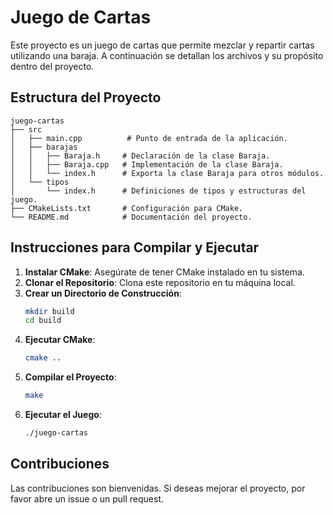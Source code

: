 # Juego de Cartas

Este proyecto es un juego de cartas que permite mezclar y repartir cartas utilizando una baraja. A continuación se detallan los archivos y su propósito dentro del proyecto.

## Estructura del Proyecto

```
juego-cartas
├── src
│   ├── main.cpp          # Punto de entrada de la aplicación.
│   ├── barajas
│   │   ├── Baraja.h     # Declaración de la clase Baraja.
│   │   ├── Baraja.cpp   # Implementación de la clase Baraja.
│   │   └── index.h      # Exporta la clase Baraja para otros módulos.
│   └── tipos
│       └── index.h      # Definiciones de tipos y estructuras del juego.
├── CMakeLists.txt       # Configuración para CMake.
└── README.md            # Documentación del proyecto.
```

## Instrucciones para Compilar y Ejecutar

1. **Instalar CMake**: Asegúrate de tener CMake instalado en tu sistema.
2. **Clonar el Repositorio**: Clona este repositorio en tu máquina local.
3. **Crear un Directorio de Construcción**:
   ```bash
   mkdir build
   cd build
   ```
4. **Ejecutar CMake**:
   ```bash
   cmake ..
   ```
5. **Compilar el Proyecto**:
   ```bash
   make
   ```
6. **Ejecutar el Juego**:
   ```bash
   ./juego-cartas
   ```

## Contribuciones

Las contribuciones son bienvenidas. Si deseas mejorar el proyecto, por favor abre un issue o un pull request.